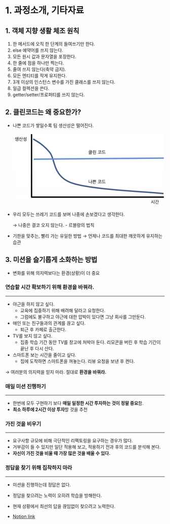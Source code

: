 # 1. 과정소개, 기타자료

## 1. 객체 지향 생활 체조 원칙

1. 한 메서드에 오직 한 단계의 들여쓰기만 한다.
2. else 예약어를 쓰지 않는다.
3. 모든 원시 값과 문자열을 포장한다.
4. 한 줄에 점을 하나만 찍는다.
5. 줄여 쓰지 않는다(축약 금지).
6. 모든 엔티티를 작게 유지한다.
7. 3개 이상의 인스턴스 변수를 가진 클래스를 쓰지 않는다.
8. 일급 컬렉션을 쓴다.
9. getter/setter/프로퍼티를 쓰지 않는다.


## 2. 클린코드는 왜 중요한가?

- 나쁜 코드가 쌓일수록 팀 생산성은 떨어진다.

    ![Untitled.png](image/Untitled.png)

- 우리 모두는 쓰레기 코드를 보며 나중에 손보겠다고 생각한다.

    → 나중은 결코 오지 않는다. - 르블랑의 법칙

- 기한을 맞추는, 빨리 가는 유일한 방법 → 언제나 코드를 최대한 깨끗하게 유지하는 습관


## 3. 미션을 슬기롭게 소화하는 방법

- 변화를 위해 의지력보다는 환경(상황)이 더 중요

### 연습할 시간 확보하기 위해 환경을 바꿔라.

---

- 야근을 하지 않고 싶다.
    - 교육에 집중하기 위해 배려해 달라고 요청한다.
    - 그럼에도 불구하고 야근에 대한 압박이 있다면 그냥 회사를 그만둔다.
- 애인 또는 친구들과의 관계를 끊고 싶다.
    - 퇴근 후 카페로 출근한다.
- TV를 보지 않고 싶다.
    - 집중 학습 기간 동안 TV를 창고에 처박아 둔다. 리모콘을 버린 후 학습 기간이 끝난 후 다시 산다.
- 스마트폰 보는 시간을 줄이고 싶다.
    - 집에 도착하면 스마트폰을 꺼놓는다. 리뷰 요청을 보낸 후 켠다.

→ 여러분의 의지력을 믿지 마라. 절대로 **환경을 바꿔라.**

### 매일 미션 진행하기

---

- 한번에 모두 구현하기 보다 **매일 일정한 시간 투자하는 것이 정말 중요**함.
- **최소 하루에 2시간 이상 투자**할 것을 추천

### 가진 것을 비우기

---

- 요구사항 규모에 비해 극단적인 리팩토링을 요구하는 경우가 많다.
- 거부감이 들 수 있지만 일단 적용해 보고, 적용하기 전과 후의 코드를 분석해 본다.
- **자신이 가진 것을 비울 때 가장 많은 것을 배울 수 있다.**

### 정답을 찾기 위해 집착하지 마라

---

- 미션을 진행하는데 정답은 없다.
- 정답을 찾으려는 노력이 오히려 학습을 방해한다.
- 현재 상황에서 최선의 답을 끊임없이 찾으려고 노력한다.


- [Notion link](https://www.notion.so/1-f441106c903c4e159870e9f4e9fd6e7e)
